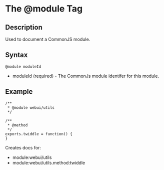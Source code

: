 The @module Tag
===============

Description
-----------

Used to document a CommonJS module.

Syntax
------

    @module moduleId

* moduleId (required) - The CommonJs module identifer for this module.

Example
-------

    /**
     * @module webui/utils
     */
    
    /**
     * @method
     */
    exports.twiddle = function() {
    }

Creates docs for:

* module:webui/utils
* module:webui/utils.method:twiddle